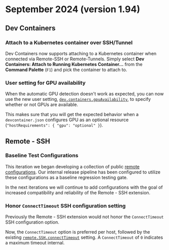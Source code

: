 # September 2024 (version 1.94)

## Dev Containers

### Attach to a Kubernetes container over SSH/Tunnel

Dev Containers now supports attaching to a Kubernetes container when connected via Remote-SSH or Remote-Tunnels. Simply select **Dev Containers: Attach to Running Kubernetes Container...** from the **Command Palette** (`F1`) and pick the container to attach to.

### User setting for GPU availability

When the automatic GPU detection doesn't work as expected, you can now use the new user setting, <a href="vscode://settings/dev.containers.gpuAvailability" codesetting="true">`dev.containers.gpuAvailability`</a>, to specify whether or not GPUs are available.

This makes sure that you will get the expected behavior when a `devcontainer.json` configures GPU as an optional resource (`"hostRequirements": { "gpu": "optional" }`).

## Remote - SSH

### Baseline Test Configurations

This iteration we began developing a collection of public [remote configurations](https://github.com/microsoft/vscode-remote-release/tree/main/ssh).  Our internal release pipeline has been configured to utilize these configurations as a baseline regression testing gate.

In the next iterations we will continue to add configurations with the goal of increased compatibility and reliability of the Remote - SSH extension.

### Honor `ConnectTimeout` SSH configuration setting

Previously the Remote - SSH extension would not honor the `ConnectTimeout` SSH configuration option.

Now, the `ConnectTimeout` option is preferred per host, followed by the existing <a href="vscode://settings/remote.SSH.connectTimeout" codesetting="15">`remote.SSH.connectTimeout`</a> setting. A `ConnectTimeout` of `0` indicates a maximum timeout internal.
